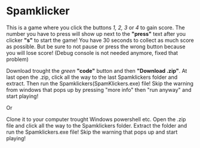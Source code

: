 # **Spamklicker**
This is a game where you click the buttons _1, 2, 3_ or _4_ to gain score. The number you have to press will show up next to the **"press"** text after you clicker **"s"** to start the game! You have 30 seconds to collect as much score as possible. But be sure to not pause or press the wrong button because you will lose score! (Debug console is not needed anymore, fixed that problem)

Download trought the _green_ **"code"** button and then **"Download .zip"**. At last open the .zip, click all the way to the last Spamklickers folder and extract. Then run the Spamklickers(SpamKlickers.exe) file! Skip the warning from windows that pops up by pressing "more info" then "run anyway" and start playing!

Or

Clone it to your computer trought Windows powershell etc. Open the .zip file and click all the way to the Spamklickers folder. Extract the folder and run the Spamklickers.exe file! Skip the warning that pops up and start playing!
